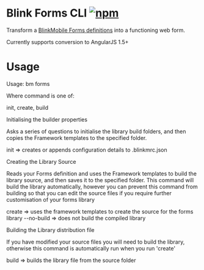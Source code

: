 # Blink Forms CLI [![npm](https://img.shields.io/npm/v/@blinkmobile/project-shockwave.svg?maxAge=2592000)](https://www.npmjs.com/package/@blinkmobile/project-shockwave)

Transform a [BlinkMobile Forms definitions](http://blinkmobile.com.au/blink-intelligent-client-bic-forms-interpreter) into a functioning web form.

Currently supports conversion to AngularJS 1.5+

# Usage

Usage: bm forms <command>

Where command is one of:

  init, create, build

Initialising the builder properties

  Asks a series of questions to initialise the library build folders, and then copies the Framework templates to the specified folder.

  init          => creates or appends configuration details to .blinkmrc.json

Creating the Library Source

  Reads your Forms definition and uses the Framework templates to build the library source, and then saves it to the specified folder.
  This command will build the library automatically, however you can prevent this command from building so that you can edit the source files if you require further customisation of your forms library

  create        => uses the framework templates to create the source for the forms library
    --no-build  => does not build the compiled library

Building the Library distribution file

  If you have modified your source files you will need to build the library, otherwise this command is automatically run when you run 'create'

  build         => builds the library file from the source folder
